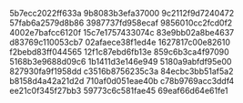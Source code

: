5b7ecc2022ff633a
9b8083b3efa37000
9c2112f9d7240472
57fab6a2579d8b86
3987737fd958ecaf
9856010cc2fcd0f2
4002e7bafcc6120f
15c7e1757433074c
83e9bb02a8be4637
d83769c110053cb7
02afaece38f1ed4e
1627817c00e82610
f2bebd83ff044565
12f1c87ebd6fb13e
859c6b3ca4f97090
5168b3e9688d09c6
1b1411d3e146e949
5180a9abfdf95e00
827930fa9f1958dd
c3516b8756235c3a
84ecbc3bb51af5a2
b8158d4a42a21d2d
710af0d051eae40b
c78b9769acc3ddf4
ee21c0f345f27bb3
59773c6c581fae45
69eaf66d64e61fe1
